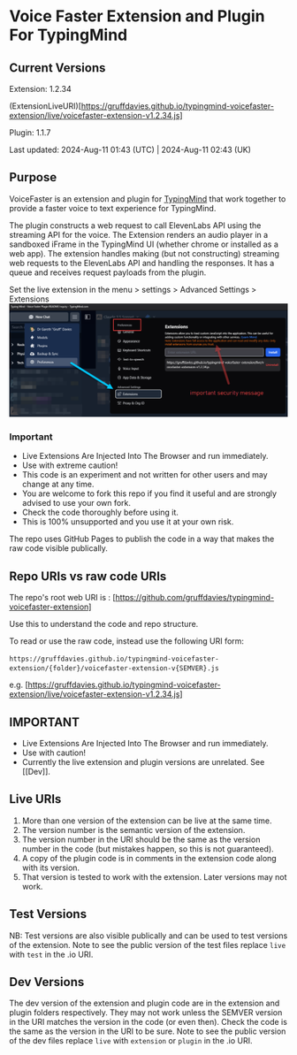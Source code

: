 # Voice Faster Extension and Plugin For TypingMind

## Current Versions

Extension: 1.2.34

(ExtensionLiveURI)[https://gruffdavies.github.io/typingmind-voicefaster-extension/live/voicefaster-extension-v1.2.34.js]

Plugin: 1.1.7

Last updated: 2024-Aug-11 01:43 (UTC) | 2024-Aug-11 02:43 (UK)


## Purpose

VoiceFaster is an extension and plugin for [TypingMind](https://docs.typingmind.com/) that work together to provide a faster voice to text experience for TypingMind.

The plugin constructs a web request to call ElevenLabs API using the streaming API for the voice.
The Extension renders an audio player in a sandboxed iFrame in the TypingMind UI (whether chrome or installed as a web app).
The extension handles making (but not constructing) streaming web requests to the ElevenLabs API and handling the responses.
It has a queue and receives request payloads from the plugin.

Set the live extension in the menu > settings > Advanced Settings > Extensions
![alt text](image.png)

### Important

- Live Extensions Are Injected Into The Browser and run immediately.
- Use with extreme caution!
- This code is an experiment and not written for other users and may change at any time.
- You are welcome to fork this repo if you find it useful and are strongly advised to use your own fork.
- Check the code thoroughly before using it.
- This is 100% unsupported and you use it at your own risk.

The repo uses GitHub Pages to publish the code in a way that makes the raw code visible publically.

## Repo URIs vs raw code URIs

The repo's root web URI is : [https://github.com/gruffdavies/typingmind-voicefaster-extension]

Use this to understand the code and repo structure.

To read or use the raw code, instead use the following URI form:

`https://gruffdavies.github.io/typingmind-voicefaster-extension/{folder}/voicefaster-extension-v{SEMVER}.js`

e.g.
[https://gruffdavies.github.io/typingmind-voicefaster-extension/live/voicefaster-extension-v1.2.34.js]

## IMPORTANT

- Live Extensions Are Injected Into The Browser and run immediately.
- Use with caution!
- Currently the live extension and plugin versions are unrelated. See [[Dev]].


## Live URIs

1. More than one version of the extension can be live at the same time.
2. The version number is the semantic version of the extension.
3. The version number in the URI should be the same as the version number in the code (but mistakes happen, so this is not guaranteed).
4. A copy of the plugin code is in comments in the extension code along with its version.
5. That version is tested to work with the extension. Later versions may not work.

## Test Versions

NB: Test versions are also visible publically and can be used to test versions of the extension.
Note to see the public version of the test files replace `live` with `test` in the .io URI.

## Dev Versions

The dev version of the extension and plugin code are in the extension and plugin folders respectively.
They may not work unless the SEMVER version in the URI matches the version in the code (or even then).
Check the code is the same as the version in the URI to be sure.
Note to see the public version of the dev files replace `live` with `extension` or `plugin` in the .io URI.
